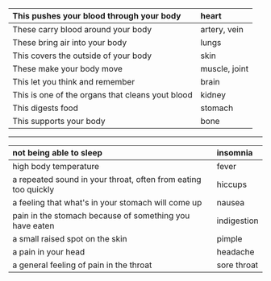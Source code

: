 | This pushes your blood through your body | heart | 
| :--- | :--- |
| These carry blood around your body | artery, vein | 
| These bring air into your body | lungs | 
| This covers the outside of your body | skin| 
| These make your body move | muscle, joint |
| This let you think and remember | brain |
| This is one of the organs that cleans yout blood | kidney |
| This digests food | stomach | 
| This supports your body | bone | 

---

| not being able to sleep | insomnia | 
| :--- | :--- | 
| high body temperature | fever | 
| a repeated sound in your throat, often from eating too quickly | hiccups | 
| a feeling that what's in your stomach will come up | nausea | 
| pain in the stomach because of something you have eaten | indigestion |
| a small raised spot on the skin | pimple | 
| a pain in your head | headache | 
| a general feeling of pain in the throat | sore throat |
